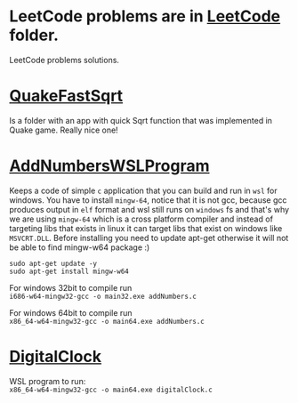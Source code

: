 # LeetCode problems are in [LeetCode](./LeetCode/) folder.  
LeetCode problems solutions.

# [QuakeFastSqrt](./QuakeFastSqrt/)  
Is a folder with an app with quick Sqrt function that was implemented in Quake game. Really nice one!

# [AddNumbersWSLProgram](./AddNumbersWSLProgram/)  
Keeps a code of simple `c` application that you can build and run in `wsl` for windows.
You have to install `mingw-64`, notice that it is not gcc, because gcc produces output in `elf` format and wsl still runs on `windows` fs and that's why we are using `mingw-64` which is a cross platform compiler and instead of targeting libs that exists in linux it can target libs that exist on windows like `MSVCRT.DLL`. Before installing you need to update apt-get otherwise it will not be able to find mingw-w64 package :)  
  
`sudo apt-get update -y`  
`sudo apt-get install mingw-w64`  

For windows 32bit to compile run  
`i686-w64-mingw32-gcc -o main32.exe addNumbers.c`
  
For windows 64bit to compile run  
`x86_64-w64-mingw32-gcc -o main64.exe addNumbers.c`

# [DigitalClock](./DigitalClockWSLProgram/)
WSL program to run:  
`x86_64-w64-mingw32-gcc -o main64.exe digitalClock.c`  

